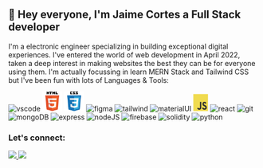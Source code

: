 ## 👋 Hey everyone, I'm Jaime Cortes a Full Stack developer

<!--
**Jaumet91/Jaumet91** is a ✨ _special_ ✨ repository because its `README.md` (this file) appears on your GitHub profile.
-->

I'm a electronic engineer specializing in building exceptional digital experiences. I've entered the world of web development in April 2022, taken a deep interest in making websites the best they can be for everyone using them. I'm actually focussing in learn MERN Stack and Tailwind CSS but I've been fun with lots of Languages & Tools:

<p align="left">
<img src="https://cdn.jsdelivr.net/gh/devicons/devicon/icons/vscode/vscode-original.svg" alt="vscode" width="35" height="35"/>
<img src="https://raw.githubusercontent.com/devicons/devicon/master/icons/html5/html5-original-wordmark.svg" alt="html5" width="40" height="40"/>
<img src="https://raw.githubusercontent.com/devicons/devicon/master/icons/css3/css3-original-wordmark.svg" alt="css3" width="40" height="40"/>
<img src="https://cdn.jsdelivr.net/gh/devicons/devicon/icons/figma/figma-original.svg" alt="figma" width="30" height="35"/>
<img src="https://cdn.jsdelivr.net/gh/devicons/devicon/icons/tailwindcss/tailwindcss-plain.svg" alt="tailwind" width="35" height="35" />
<img src="https://cdn.jsdelivr.net/gh/devicons/devicon/icons/materialui/materialui-original.svg" alt="materialUI" width="30" height="35"/>
<img src="https://raw.githubusercontent.com/devicons/devicon/master/icons/javascript/javascript-original.svg" alt="javascript" width="30" height="35"/>
<img src="https://cdn.jsdelivr.net/gh/devicons/devicon/icons/react/react-original.svg" alt="react" width="35" height="35"/>
<img src="https://cdn.jsdelivr.net/gh/devicons/devicon/icons/git/git-original.svg" alt="git" width="35" height="35"/>
<img src="https://cdn.jsdelivr.net/gh/devicons/devicon/icons/mongodb/mongodb-original-wordmark.svg" alt="mongoDB" width="35" height="35"/>
<img src="https://cdn.jsdelivr.net/gh/devicons/devicon/icons/express/express-original.svg" alt="express" width="35" height="35"/>
<img src="https://cdn.jsdelivr.net/gh/devicons/devicon/icons/nodejs/nodejs-original.svg" alt="nodeJS" width="35" height="35"/>
<img src="https://cdn.jsdelivr.net/gh/devicons/devicon/icons/firebase/firebase-plain-wordmark.svg" alt="firebase" width="35" height="35"/>
 
<img src="https://cdn.jsdelivr.net/gh/devicons/devicon/icons/solidity/solidity-original.svg" alt="solidity" width="35" height="35" />
<img src="https://cdn.jsdelivr.net/gh/devicons/devicon/icons/python/python-original.svg" alt="python" width="35" height="35" />

</p>

### Let's connect:
<a href="https://www.linkedin.com/in/jaimecortes91" target="blank">
<img src="https://cdn.jsdelivr.net/gh/devicons/devicon/icons/linkedin/linkedin-original.svg" />
</img>
<a href="https://twitter.com/jaimecortesdev" target="blank">
<img src="https://cdn.jsdelivr.net/gh/devicons/devicon/icons/twitter/twitter-original.svg" />          
</img>

          
